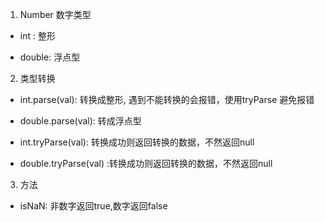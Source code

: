 1. Number 数字类型

+ int : 整形

+ double: 浮点型

2. 类型转换

+ int.parse(val): 转换成整形, 遇到不能转换的会报错，使用tryParse 避免报错

+ double.parse(val): 转成浮点型

+ int.tryParse(val): 转换成功则返回转换的数据，不然返回null

+ double.tryParse(val) :转换成功则返回转换的数据，不然返回null

3. 方法

+ isNaN: 非数字返回true,数字返回false